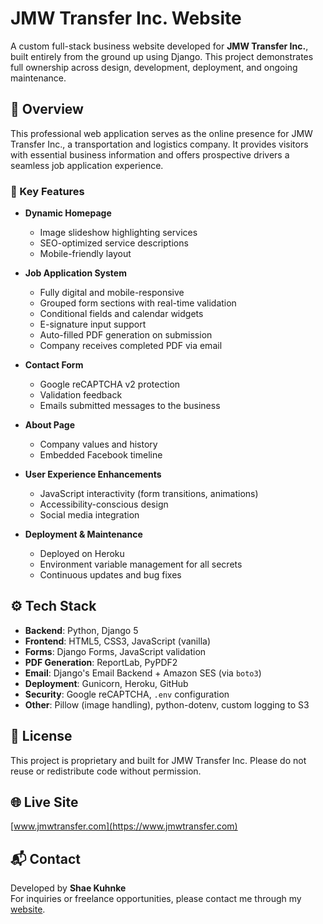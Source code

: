 # JMW Transfer Inc. Website

A custom full-stack business website developed for **JMW Transfer Inc.**, built entirely from the ground up using Django. This project demonstrates full ownership across design, development, deployment, and ongoing maintenance.

## 🚚 Overview

This professional web application serves as the online presence for JMW Transfer Inc., a transportation and logistics company. It provides visitors with essential business information and offers prospective drivers a seamless job application experience.

### 🌟 Key Features

- **Dynamic Homepage**
  - Image slideshow highlighting services
  - SEO-optimized service descriptions
  - Mobile-friendly layout

- **Job Application System**
  - Fully digital and mobile-responsive
  - Grouped form sections with real-time validation
  - Conditional fields and calendar widgets
  - E-signature input support
  - Auto-filled PDF generation on submission
  - Company receives completed PDF via email

- **Contact Form**
  - Google reCAPTCHA v2 protection
  - Validation feedback
  - Emails submitted messages to the business

- **About Page**
  - Company values and history
  - Embedded Facebook timeline

- **User Experience Enhancements**
  - JavaScript interactivity (form transitions, animations)
  - Accessibility-conscious design
  - Social media integration

- **Deployment & Maintenance**
  - Deployed on Heroku
  - Environment variable management for all secrets
  - Continuous updates and bug fixes

## ⚙️ Tech Stack

- **Backend**: Python, Django 5
- **Frontend**: HTML5, CSS3, JavaScript (vanilla)
- **Forms**: Django Forms, JavaScript validation
- **PDF Generation**: ReportLab, PyPDF2
- **Email**: Django's Email Backend + Amazon SES (via `boto3`)
- **Deployment**: Gunicorn, Heroku, GitHub
- **Security**: Google reCAPTCHA, `.env` configuration
- **Other**: Pillow (image handling), python-dotenv, custom logging to S3

## 📄 License

This project is proprietary and built for JMW Transfer Inc. Please do not reuse or redistribute code without permission.

## 🌐 Live Site

[www.jmwtransfer.com](https://www.jmwtransfer.com)

## 📬 Contact

Developed by **Shae Kuhnke**  
For inquiries or freelance opportunities, please contact me through my [website](https://www.shaekuhnke.com).
